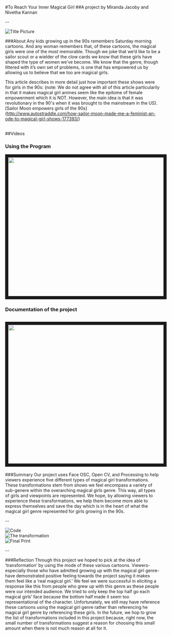#To Reach Your Inner Magical Girl
##A project by Miranda Jacoby and Nivetha Kannan

--

![Title Picture](https://cloud.githubusercontent.com/assets/11213236/10621606/d66bd60c-774f-11e5-98fb-0ce067c93e3d.png "Title Picture")<br /> 

###About
Any kids growing up in the 90s remembers Saturday morning cartoons. And any woman remembers that, of these cartoons, the 
magical girls were one of the most memorable. Though we joke that we’d like to be a sailor scout or a wielder of the clow 
cards we know that these girls have shaped the type of women we’ve become. We know that the genre, though littered with it’s 
own set of problems, is one that has empowered us by allowing us to believe that we too are magical girls.

This article describes in more detail just how important these shows were for girls in the 90s:
(note: We do not agree with all of this article particularily in that it makes magical girl animes seem like the epitome 
of female empowerment which it is NOT. However, the main idea is that it was revolutionary in the 90's when it was brought 
to the mainstream in the US).
[Sailor Moon empowers girls of the 90s] (http://www.autostraddle.com/how-sailor-moon-made-me-a-feminist-an-ode-to-magical-girl-shows-177393/)
 
 
 
 <br>
##Videos

### Using the Program
<a href="https://vimeo.com/143095826" target="_blank"><img src="https://cloud.githubusercontent.com/assets/11213236/11667787/c92ae83c-9dc1-11e5-8e04-b9583e80bbd4.png" width="720" height="450" border="10" /></a>

### Documentation of the project
<a href="https://vimeo.com/143095692" target="_blank"><img src="https://cloud.githubusercontent.com/assets/11213236/11667789/ca004248-9dc1-11e5-997a-b313e2e19134.png" width="720" height="450" border="10" /></a>
<br>
--

###Summary
Our project uses Face OSC, Open CV, and Processing to help viewers experience five different types of magical girl 
transformations. These transformations stem from shows we feel encompass a variety of sub-genere within the overarching 
magical girls genre. This way, all types of girls and viewpoints are represented. We hope, by allowing viewers to experience 
these transformations, we help them become more able to express themselves and save the day which is in the heart of what the 
magical girl genre represented for girls growing in the 90s.

--

![Code](https://cloud.githubusercontent.com/assets/11213236/10621639/07758b80-7750-11e5-8c7b-40ee35742fe3.png "Code" )<br/>
![The transformation](https://cloud.githubusercontent.com/assets/11213236/10621644/12899dfe-7750-11e5-83bb-84eeca126f16.png "The Game")<br/>
![Final Print](https://cloud.githubusercontent.com/assets/11213236/10627523/ade39baa-7788-11e5-9d3d-85dab24c0aab.png "Final Print" )<br/>


--


###Reflection
Through this project we hoped to pick at the idea of ‘transformation’ by using the mode of these various cartoons. Viewers- 
especially those who have admitted growing up with the magical girl genre- have demonstrated positive feeling towards the 
project saying it makes them feel like a ‘real magical girl.’ We feel we were successful in eliciting a response like this 
from people who grew up with this genre as these people were our intended audience. We tried to only keep the top half go each 
magical girls’ face because the bottom half made it seem too representational of the character. Unfortunately, we still may 
have reference these cartoons using the magical girl genre rather than referencing he magical girl genre by referencing these 
girls. In the future, we hop to grow the list of transformations included in this project because, right now, the small number
of transformations suggest a reason for choosing this small amount when there is not much reason at all for it.


